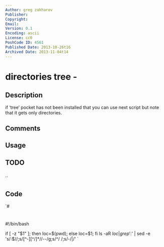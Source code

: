 ```yaml
---
Author: greg zakharov
Publisher: 
Copyright: 
Email: 
Version: 0.1
Encoding: ascii
License: cc0
PoshCode ID: 4561
Published Date: 2013-10-26t16
Archived Date: 2013-11-04t14
---
```


# directories tree - 

## Description

if ‘tree’ pocket has not been installed that you can use next script but note that it gets only directories.

## Comments



## Usage



## TODO



## 

``

## Code

`#
 #
 #!/bin/bash
 
 if [ -z "$1" ]; then loc=$(pwd); else loc=$1; fi
 ls -aR $loc | grep ':$' | sed -e 's/:$//;s/[^-][^\/]*\//--/g;s/^/ /;s/-/|/'
`

